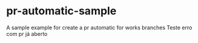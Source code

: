 # pr-automatic-sample
A sample example for create a pr automatic for works branches
Teste erro com pr já aberto
